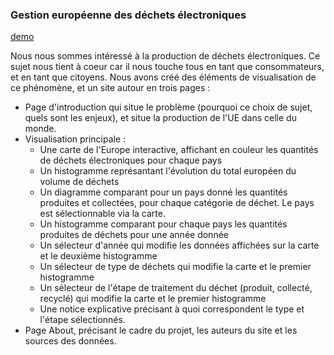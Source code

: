 ### Gestion européenne des déchets électroniques

[demo](https://ev07.github.io/e-waste.dataviz/)

Nous nous sommes intéressé à la production de déchets électroniques. Ce sujet nous tient à coeur car il nous touche tous en tant que consommateurs, et en tant que citoyens. Nous avons créé des éléments de visualisation de ce phénomène, et un site autour en trois pages :

 - Page d'introduction qui situe le problème (pourquoi ce choix de sujet, quels sont les enjeux), et situe la production de l'UE dans celle du monde.
 - Visualisation principale :
   - Une carte de l'Europe interactive, affichant en couleur les quantités de déchets électroniques pour chaque pays
   - Un histogramme représantant l'évolution du total européen du volume de déchets
   - Un diagramme comparant pour un pays donné les quantités produites et collectées, pour chaque catégorie de déchet. Le pays est sélectionnable via la carte.
   - Un histogramme comparant pour chaque pays les quantités produites de déchets pour une année donnée
   - Un sélecteur d'année qui modifie les données affichées sur la carte et le deuxième histogramme
   - Un sélecteur de type de déchets qui modifie la carte et le premier histogramme
   - Un sélecteur de l'étape de traitement du déchet (produit, collecté, recyclé) qui modifie la carte et le premier histogramme
   - Une notice explicative précisant à quoi correspondent le type et l'étape sélectionnés.
 - Page About, précisant le cadre du projet, les auteurs du site et les sources des données.
